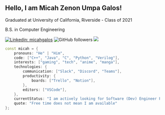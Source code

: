 <h2>Hello, I am Micah Zenon Umpa Galos!</h2>

<p>Graduated at University of California, Riverside - Class of 2021</p>
<p>B.S. in Computer Engineering</p>

[![Linkedin: micahgalos](https://img.shields.io/badge/-micahgalos-blue?style=flat-square&logo=Linkedin&logoColor=white&link=https://www.linkedin.com/in/micahgalos/)](https://www.linkedin.com/in/micahgalos/)
![GitHub followers](https://img.shields.io/github/followers/micahgalos?label=Follow&style=social)
![](https://visitor-badge.glitch.me/badge?page_id=micahgalos.micahgalos)

```c++
const micah = {
    pronouns: "He" | "Him",
    code: ["C++", "Java", "C", "Python", "Verilog"],
    interests: ["gaming", "tech", "anime", "manga"],
    technologies: {
        communication: ["Slack", "Discord", "Teams"],
        productivity: {
            boards: ["Trello", "Notion"],
        },
        editors: ["VSCode"],
    },
    currentStatus: "I am actively looking for Software (Dev) Engineer Positions",
    quote: "Free time does not mean I am available"
};
```

